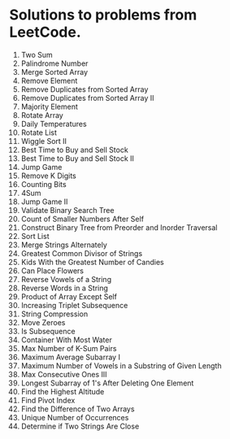 # Solutions to problems from LeetCode.

1. Two Sum
2. Palindrome Number
3. Merge Sorted Array
4. Remove Element
5. Remove Duplicates from Sorted Array
6. Remove Duplicates from Sorted Array II
7. Majority Element
8. Rotate Array
9. Daily Temperatures
10. Rotate List
11. Wiggle Sort II
12. Best Time to Buy and Sell Stock
13. Best Time to Buy and Sell Stock II
14. Jump Game
15. Remove K Digits
16. Counting Bits
17. 4Sum
18. Jump Game II
19. Validate Binary Search Tree
20. Count of Smaller Numbers After Self
21. Construct Binary Tree from Preorder and Inorder Traversal
22. Sort List
23. Merge Strings Alternately
24. Greatest Common Divisor of Strings
25. Kids With the Greatest Number of Candies
26. Can Place Flowers
27. Reverse Vowels of a String
28. Reverse Words in a String
29. Product of Array Except Self
30. Increasing Triplet Subsequence
31. String Compression
32. Move Zeroes
33. Is Subsequence
34. Container With Most Water
35. Max Number of K-Sum Pairs
36. Maximum Average Subarray I
37. Maximum Number of Vowels in a Substring of Given Length
38. Max Consecutive Ones III
39. Longest Subarray of 1's After Deleting One Element
40. Find the Highest Altitude
41. Find Pivot Index
42. Find the Difference of Two Arrays
43. Unique Number of Occurrences
44. Determine if Two Strings Are Close
